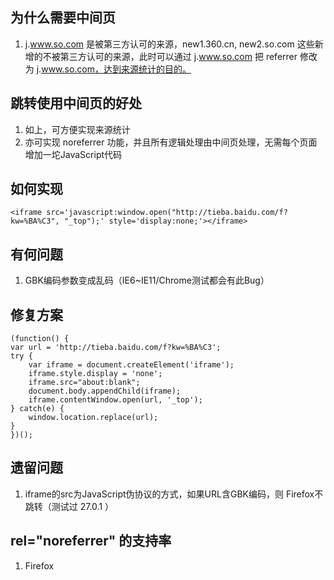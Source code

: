 ---
---

## 为什么需要中间页
1. j.www.so.com 是被第三方认可的来源，new1.360.cn, new2.so.com 这些新增的不被第三方认可的来源，此时可以通过 j.www.so.com 把 referrer 修改为 j.www.so.com，达到来源统计的目的。

## 跳转使用中间页的好处
1. 如上，可方便实现来源统计
2. 亦可实现 noreferrer 功能，并且所有逻辑处理由中间页处理，无需每个页面增加一坨JavaScript代码

## 如何实现
```
<iframe src='javascript:window.open("http://tieba.baidu.com/f?kw=%BA%C3", "_top");' style='display:none;'></iframe>
```

## 有何问题
1. GBK编码参数变成乱码（IE6~IE11/Chrome测试都会有此Bug）

## 修复方案
```
(function() {
var url = 'http://tieba.baidu.com/f?kw=%BA%C3';
try {
    var iframe = document.createElement('iframe');
    iframe.style.display = 'none';
    iframe.src="about:blank";
    document.body.appendChild(iframe);
    iframe.contentWindow.open(url, '_top');
} catch(e) {
    window.location.replace(url);
}
})();
```

## 遗留问题
1. iframe的src为JavaScript伪协议的方式，如果URL含GBK编码，则 Firefox不跳转（测试过 27.0.1 ）

## rel="noreferrer" 的支持率
1. Firefox
